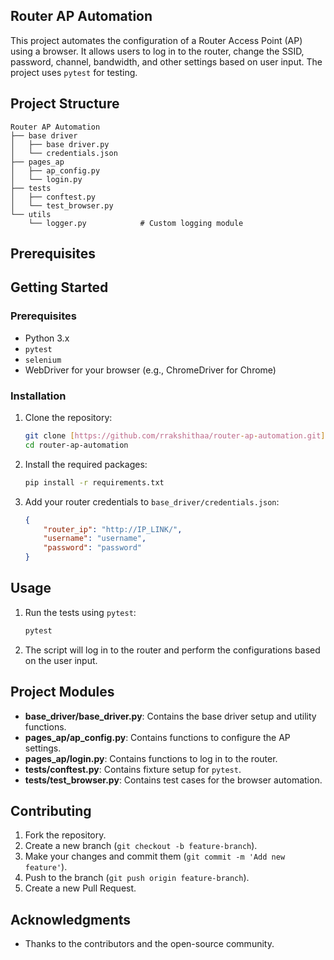 ## Router AP Automation

This project automates the configuration of a Router Access Point (AP) using a browser. It allows users to log in to the router, change the SSID, password, channel, bandwidth, and other settings based on user input. The project uses `pytest` for testing.

## Project Structure

```
Router AP Automation           
├── base driver
│   ├── base driver.py    
│   └── credentials.json
├── pages_ap
│   ├── ap_config.py
│   └── login.py
├── tests
│   ├── conftest.py
│   └── test_browser.py
└── utils
    └── logger.py            # Custom logging module
```

## Prerequisites



## Getting Started

### Prerequisites

- Python 3.x
- `pytest`
- `selenium`
- WebDriver for your browser (e.g., ChromeDriver for Chrome)

### Installation

1. Clone the repository:
    ```bash
    git clone [https://github.com/rrakshithaa/router-ap-automation.git](https://github.com/rrakshithaa/Router_AP_Automation.git)
    cd router-ap-automation
    ```

2. Install the required packages:
    ```bash
    pip install -r requirements.txt
    ```

3. Add your router credentials to `base_driver/credentials.json`:
    ```json
    {
        "router_ip": "http://IP_LINK/",
        "username": "username",
        "password": "password"
    }
    ```

## Usage

1. Run the tests using `pytest`:
    ```bash
    pytest
    ```

2. The script will log in to the router and perform the configurations based on the user input.

## Project Modules

- **base_driver/base_driver.py**: Contains the base driver setup and utility functions.
- **pages_ap/ap_config.py**: Contains functions to configure the AP settings.
- **pages_ap/login.py**: Contains functions to log in to the router.
- **tests/conftest.py**: Contains fixture setup for `pytest`.
- **tests/test_browser.py**: Contains test cases for the browser automation.

## Contributing

1. Fork the repository.
2. Create a new branch (`git checkout -b feature-branch`).
3. Make your changes and commit them (`git commit -m 'Add new feature'`).
4. Push to the branch (`git push origin feature-branch`).
5. Create a new Pull Request.

## Acknowledgments

- Thanks to the contributors and the open-source community.

